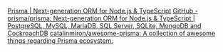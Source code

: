 
[Prisma | Next-generation ORM for Node.js & TypeScript](https://www.prisma.io/)
[GitHub - prisma/prisma: Next-generation ORM for Node.js & TypeScript | PostgreSQL, MySQL, MariaDB, SQL Server, SQLite, MongoDB and CockroachDB](https://github.com/prisma/prisma)
[catalinmiron/awesome-prisma: A collection of awesome things regarding Prisma ecosystem.](https://github.com/catalinmiron/awesome-prisma)
